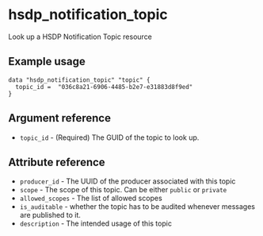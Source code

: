 # hsdp_notification_topic
Look up a HSDP Notification Topic resource

## Example usage

```hcl
data "hsdp_notification_topic" "topic" {
  topic_id =  "036c8a21-6906-4485-b2e7-e31883d8f9ed"
}
```

## Argument reference
* `topic_id` - (Required) The GUID of the topic to look up.

## Attribute reference
* `producer_id` - The UUID of the producer associated with this topic
* `scope` - The scope of this topic. Can be either `public` or `private`
* `allowed_scopes` - The list of allowed scopes
* `is_auditable` -  whether the topic has to be audited whenever messages are published to it.
* `description` - The intended usage of this topic